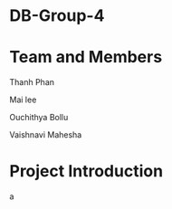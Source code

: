 # DB-Group-4
# Team and Members
Thanh Phan

Mai lee

Ouchithya Bollu

Vaishnavi Mahesha
# Project Introduction
a
